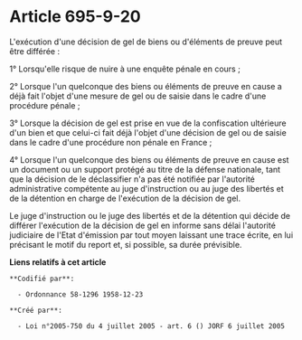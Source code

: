 # Article 695-9-20

L'exécution d'une décision de gel de biens ou d'éléments de preuve peut être différée :

1° Lorsqu'elle risque de nuire à une enquête pénale en cours ;

2° Lorsque l'un quelconque des biens ou éléments de preuve en cause a déjà fait l'objet d'une mesure de gel ou de saisie dans
le cadre d'une procédure pénale ;

3° Lorsque la décision de gel est prise en vue de la confiscation ultérieure d'un bien et que celui-ci fait déjà l'objet
d'une décision de gel ou de saisie dans le cadre d'une procédure non pénale en France ;

4° Lorsque l'un quelconque des biens ou éléments de preuve en cause est un document ou un support protégé au titre de la
défense nationale, tant que la décision de le déclassifier n'a pas été notifiée par l'autorité administrative compétente au
juge d'instruction ou au juge des libertés et de la détention en charge de l'exécution de la décision de gel.

Le juge d'instruction ou le juge des libertés et de la détention qui décide de différer l'exécution de la décision de gel en
informe sans délai l'autorité judiciaire de l'Etat d'émission par tout moyen laissant une trace écrite, en lui précisant le
motif du report et, si possible, sa durée prévisible.

**Liens relatifs à cet article**

	**Codifié par**:

	  - Ordonnance 58-1296 1958-12-23

	**Créé par**:

	  - Loi n°2005-750 du 4 juillet 2005 - art. 6 () JORF 6 juillet 2005
